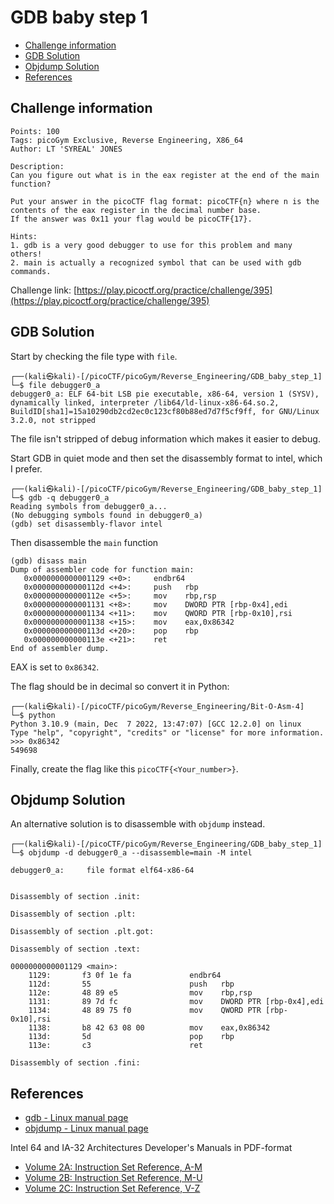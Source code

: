# GDB baby step 1

- [Challenge information](#challenge-information)
- [GDB Solution](#gdb-solution)
- [Objdump Solution](#objdump-solution)
- [References](#references)

## Challenge information
```
Points: 100
Tags: picoGym Exclusive, Reverse Engineering, X86_64
Author: LT 'SYREAL' JONES

Description:
Can you figure out what is in the eax register at the end of the main function?

Put your answer in the picoCTF flag format: picoCTF{n} where n is the contents of the eax register in the decimal number base.  
If the answer was 0x11 your flag would be picoCTF{17}.

Hints:
1. gdb is a very good debugger to use for this problem and many others!
2. main is actually a recognized symbol that can be used with gdb commands.
```
Challenge link: [https://play.picoctf.org/practice/challenge/395](https://play.picoctf.org/practice/challenge/395)

## GDB Solution

Start by checking the file type with `file`.
```
┌──(kali㉿kali)-[/picoCTF/picoGym/Reverse_Engineering/GDB_baby_step_1]
└─$ file debugger0_a 
debugger0_a: ELF 64-bit LSB pie executable, x86-64, version 1 (SYSV), dynamically linked, interpreter /lib64/ld-linux-x86-64.so.2, BuildID[sha1]=15a10290db2cd2ec0c123cf80b88ed7d7f5cf9ff, for GNU/Linux 3.2.0, not stripped
```

The file isn't stripped of debug information which makes it easier to debug.

Start GDB in quiet mode and then set the disassembly format to intel, which I prefer.
```
┌──(kali㉿kali)-[/picoCTF/picoGym/Reverse_Engineering/GDB_baby_step_1]
└─$ gdb -q debugger0_a 
Reading symbols from debugger0_a...
(No debugging symbols found in debugger0_a)
(gdb) set disassembly-flavor intel
```

Then disassemble the `main` function
```
(gdb) disass main
Dump of assembler code for function main:
   0x0000000000001129 <+0>:     endbr64 
   0x000000000000112d <+4>:     push   rbp
   0x000000000000112e <+5>:     mov    rbp,rsp
   0x0000000000001131 <+8>:     mov    DWORD PTR [rbp-0x4],edi
   0x0000000000001134 <+11>:    mov    QWORD PTR [rbp-0x10],rsi
   0x0000000000001138 <+15>:    mov    eax,0x86342
   0x000000000000113d <+20>:    pop    rbp
   0x000000000000113e <+21>:    ret    
End of assembler dump.
```

EAX is set to `0x86342`.

The flag should be in decimal so convert it in Python:
```
┌──(kali㉿kali)-[/picoCTF/picoGym/Reverse_Engineering/Bit-O-Asm-4]
└─$ python                                                             
Python 3.10.9 (main, Dec  7 2022, 13:47:07) [GCC 12.2.0] on linux
Type "help", "copyright", "credits" or "license" for more information.
>>> 0x86342
549698
```

Finally, create the flag like this `picoCTF{<Your_number>}`.

## Objdump Solution

An alternative solution is to disassemble with `objdump` instead.
```
┌──(kali㉿kali)-[/picoCTF/picoGym/Reverse_Engineering/GDB_baby_step_1]
└─$ objdump -d debugger0_a --disassemble=main -M intel

debugger0_a:     file format elf64-x86-64


Disassembly of section .init:

Disassembly of section .plt:

Disassembly of section .plt.got:

Disassembly of section .text:

0000000000001129 <main>:
    1129:       f3 0f 1e fa             endbr64
    112d:       55                      push   rbp
    112e:       48 89 e5                mov    rbp,rsp
    1131:       89 7d fc                mov    DWORD PTR [rbp-0x4],edi
    1134:       48 89 75 f0             mov    QWORD PTR [rbp-0x10],rsi
    1138:       b8 42 63 08 00          mov    eax,0x86342
    113d:       5d                      pop    rbp
    113e:       c3                      ret

Disassembly of section .fini:

```

## References

- [gdb - Linux manual page](https://man7.org/linux/man-pages/man1/gdb.1.html)
- [objdump - Linux manual page](https://man7.org/linux/man-pages/man1/objdump.1.html)

Intel 64 and IA-32 Architectures Developer's Manuals in PDF-format  
- [Volume 2A: Instruction Set Reference, A-M](https://www.intel.com/content/dam/www/public/us/en/documents/manuals/64-ia-32-architectures-software-developer-vol-2a-manual.pdf)
- [Volume 2B: Instruction Set Reference, M-U](https://www.intel.com/content/dam/www/public/us/en/documents/manuals/64-ia-32-architectures-software-developer-vol-2b-manual.pdf)
- [Volume 2C: Instruction Set Reference, V-Z](https://www.intel.com/content/dam/www/public/us/en/documents/manuals/64-ia-32-architectures-software-developer-vol-2c-manual.pdf)
